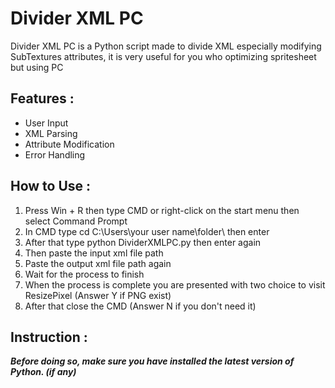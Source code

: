 # Divider XML PC ##
Divider XML PC is a Python script made to divide XML especially modifying SubTextures attributes, it is very useful for you who optimizing spritesheet but using PC
## Features : ##
- User Input
- XML Parsing
- Attribute Modification
- Error Handling

## How to Use : ##
1. Press Win + R then type CMD or right-click on the start menu then select Command Prompt
2. In CMD type cd C:\Users\your user name\folder\ then enter
3. After that type python DividerXMLPC.py then enter again
4. Then paste the input xml file path
5. Paste the output xml file path again
6. Wait for the process to finish
7. When the process is complete you are presented with two choice to visit ResizePixel (Answer Y if PNG exist)
8. After that close the CMD (Answer N if you don't need it)

## Instruction : ##
***Before doing so, make sure you have installed the latest version of Python. (if any)***
